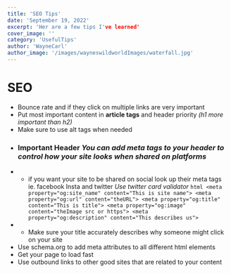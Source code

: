 ```yaml
---
title: 'SEO Tips'
date: 'September 19, 2022'
excerpt: 'Her are a few tips I've learned'
cover_image: ''
category: 'UsefulTips'
author: 'WayneCarl'
author_image: '/images/wayneswildworldImages/waterfall.jpg'
---
```


# SEO
- Bounce rate and if they click on multiple links are very important
- Put most important content in **article tags** and header priority *(h1 more important than h2)*
- Make sure to use alt tags when needed
- ### Important Header *You can add meta tags to your header to control how your site looks when shared on platforms*
- - if you want your site to be shared on social look up their meta tags ie. facebook Insta and twitter *Use twitter card validator*
        ```html
        <meta property="og:site_name" content="This is site name">
        <meta property="og:url" content="theURL">
        <meta property="og:title" content="This is title">
        <meta property="og:image" content="theImage src or https">
        <meta property="og:description" content="This describes us">
        ```
- - Make sure your title accurately describes why someone might click on your site        
- Use schema.org to add meta attributes to all different html elements
- Get your page to load fast
- Use outbound links to other good sites that are related to your content